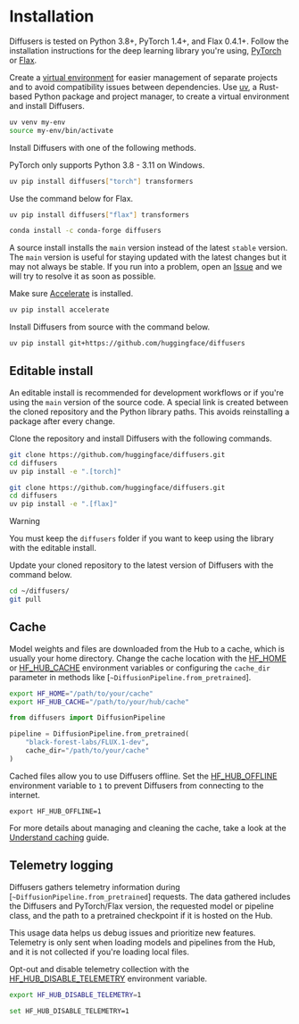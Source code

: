 <!--Copyright 2025 The HuggingFace Team. All rights reserved.

Licensed under the Apache License, Version 2.0 (the "License"); you may not use this file except in compliance with
the License. You may obtain a copy of the License at

http://www.apache.org/licenses/LICENSE-2.0

Unless required by applicable law or agreed to in writing, software distributed under the License is distributed on
an "AS IS" BASIS, WITHOUT WARRANTIES OR CONDITIONS OF ANY KIND, either express or implied. See the License for the
specific language governing permissions and limitations under the License.
-->

# Installation

Diffusers is tested on Python 3.8+, PyTorch 1.4+, and Flax 0.4.1+. Follow the installation instructions for the deep learning library you're using, [PyTorch](https://pytorch.org/get-started/locally/) or [Flax](https://flax.readthedocs.io/en/latest/).

Create a [virtual environment](https://packaging.python.org/guides/installing-using-pip-and-virtual-environments/) for easier management of separate projects and to avoid compatibility issues between dependencies. Use [uv](https://docs.astral.sh/uv/), a Rust-based Python package and project manager, to create a virtual environment and install Diffusers.

```bash
uv venv my-env
source my-env/bin/activate
```

Install Diffusers with one of the following methods.

<hfoptions id="install">
<hfoption id="pip">

PyTorch only supports Python 3.8 - 3.11 on Windows.

```bash
uv pip install diffusers["torch"] transformers
```

Use the command below for Flax.

```bash
uv pip install diffusers["flax"] transformers
```

</hfoption>
<hfoption id="conda">

```bash
conda install -c conda-forge diffusers
```

</hfoption>
<hfoption id="source">

A source install installs the `main` version instead of the latest `stable` version. The `main` version is useful for staying updated with the latest changes but it may not always be stable. If you run into a problem, open an [Issue](https://github.com/huggingface/diffusers/issues/new/choose) and we will try to resolve it as soon as possible.

Make sure [Accelerate](https://huggingface.co/docs/accelerate/index) is installed.

```bash
uv pip install accelerate
```

Install Diffusers from source with the command below.

```bash
uv pip install git+https://github.com/huggingface/diffusers
```

</hfoption>
</hfoptions>

## Editable install

An editable install is recommended for development workflows or if you're using the `main` version of the source code. A special link is created between the cloned repository and the Python library paths. This avoids reinstalling a package after every change.

Clone the repository and install Diffusers with the following commands.

<hfoptions id="editable">
<hfoption id="PyTorch">

```bash
git clone https://github.com/huggingface/diffusers.git
cd diffusers
uv pip install -e ".[torch]"
```

</hfoption>
<hfoption id="Flax">

```bash
git clone https://github.com/huggingface/diffusers.git
cd diffusers
uv pip install -e ".[flax]"
```

</hfoption>
</hfoptions>

> [!WARNING]
> You must keep the `diffusers` folder if you want to keep using the library with the editable install.

Update your cloned repository to the latest version of Diffusers with the command below.

```bash
cd ~/diffusers/
git pull
```

## Cache

Model weights and files are downloaded from the Hub to a cache, which is usually your home directory. Change the cache location with the [HF_HOME](https://huggingface.co/docs/huggingface_hub/package_reference/environment_variables#hfhome) or [HF_HUB_CACHE](https://huggingface.co/docs/huggingface_hub/package_reference/environment_variables#hfhubcache) environment variables or configuring the `cache_dir` parameter in methods like [`~DiffusionPipeline.from_pretrained`].

<hfoptions id="cache">
<hfoption id="env variable">

```bash
export HF_HOME="/path/to/your/cache"
export HF_HUB_CACHE="/path/to/your/hub/cache"
```

</hfoption>
<hfoption id="from_pretrained">

```py
from diffusers import DiffusionPipeline

pipeline = DiffusionPipeline.from_pretrained(
    "black-forest-labs/FLUX.1-dev",
    cache_dir="/path/to/your/cache"
)
```

</hfoption>
</hfoptions>

Cached files allow you to use Diffusers offline. Set the [HF_HUB_OFFLINE](https://huggingface.co/docs/huggingface_hub/package_reference/environment_variables#hfhuboffline) environment variable to `1` to prevent Diffusers from connecting to the internet.

```shell
export HF_HUB_OFFLINE=1
```

For more details about managing and cleaning the cache, take a look at the [Understand caching](https://huggingface.co/docs/huggingface_hub/guides/manage-cache) guide.

## Telemetry logging

Diffusers gathers telemetry information during [`~DiffusionPipeline.from_pretrained`] requests.
The data gathered includes the Diffusers and PyTorch/Flax version, the requested model or pipeline class,
and the path to a pretrained checkpoint if it is hosted on the Hub.

This usage data helps us debug issues and prioritize new features.
Telemetry is only sent when loading models and pipelines from the Hub,
and it is not collected if you're loading local files.

Opt-out and disable telemetry collection with the [HF_HUB_DISABLE_TELEMETRY](https://huggingface.co/docs/huggingface_hub/package_reference/environment_variables#hfhubdisabletelemetry) environment variable.

<hfoptions id="telemetry">
<hfoption id="Linux/macOS">

```bash
export HF_HUB_DISABLE_TELEMETRY=1
```

</hfoption>
<hfoption id="Windows">

```bash
set HF_HUB_DISABLE_TELEMETRY=1
```

</hfoption>
</hfoptions>
